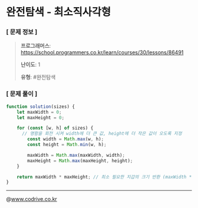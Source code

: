 # 완전탐색 - 최소직사각형

### [ 문제 정보 ]
> **프로그래머스**: https://school.programmers.co.kr/learn/courses/30/lessons/86491
> 
> **난이도**: 1
>
> **유형**: #완전탐색


### [ 문제 풀이 ]
```JavaScript
function solution(sizes) {
    let maxWidth = 0;
    let maxHeight = 0;

    for (const [w, h] of sizes) {
      // 명함을 회전 시켜 width에 더 큰 값, height에 더 작은 값이 오도록 지정
        const width = Math.max(w, h);
        const height = Math.min(w, h);

        maxWidth = Math.max(maxWidth, width);
        maxHeight = Math.max(maxHeight, height);
    }

    return maxWidth * maxHeight; // 최소 필요한 지갑의 크기 반환 (maxWidth * maxHeight)
}

```


---
@www.codrive.co.kr
